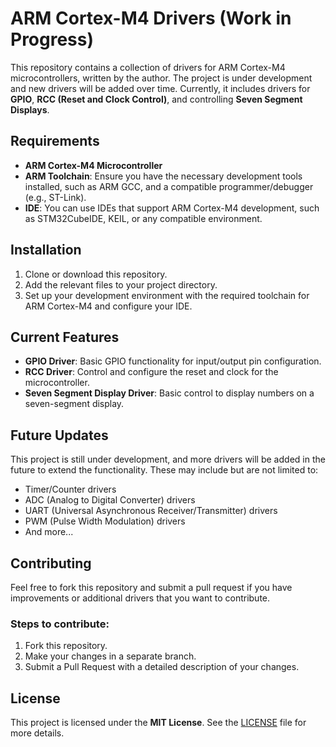 # ARM Cortex-M4 Drivers (Work in Progress)

This repository contains a collection of drivers for ARM Cortex-M4 microcontrollers, written by the author. The project is under development and new drivers will be added over time. Currently, it includes drivers for **GPIO**, **RCC (Reset and Clock Control)**, and controlling **Seven Segment Displays**.

## Requirements

- **ARM Cortex-M4 Microcontroller**
- **ARM Toolchain**: Ensure you have the necessary development tools installed, such as ARM GCC, and a compatible programmer/debugger (e.g., ST-Link).
- **IDE**: You can use IDEs that support ARM Cortex-M4 development, such as STM32CubeIDE, KEIL, or any compatible environment.

## Installation

1. Clone or download this repository.
2. Add the relevant files to your project directory.
3. Set up your development environment with the required toolchain for ARM Cortex-M4 and configure your IDE.

## Current Features

- **GPIO Driver**: Basic GPIO functionality for input/output pin configuration.
- **RCC Driver**: Control and configure the reset and clock for the microcontroller.
- **Seven Segment Display Driver**: Basic control to display numbers on a seven-segment display.

## Future Updates

This project is still under development, and more drivers will be added in the future to extend the functionality. These may include but are not limited to:

- Timer/Counter drivers
- ADC (Analog to Digital Converter) drivers
- UART (Universal Asynchronous Receiver/Transmitter) drivers
- PWM (Pulse Width Modulation) drivers
- And more...

## Contributing

Feel free to fork this repository and submit a pull request if you have improvements or additional drivers that you want to contribute.

### Steps to contribute:
1. Fork this repository.
2. Make your changes in a separate branch.
3. Submit a Pull Request with a detailed description of your changes.

## License

This project is licensed under the **MIT License**. See the [LICENSE](LICENSE) file for more details.

